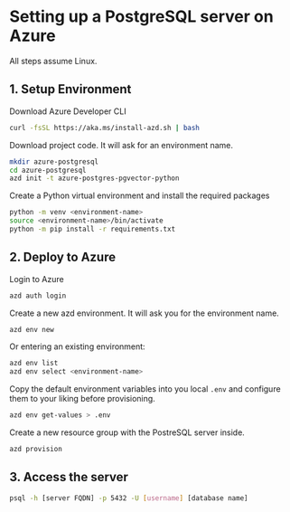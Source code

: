 # Setting up a PostgreSQL server on Azure

All steps assume Linux.

## 1. Setup Environment

Download Azure Developer CLI
```bash
curl -fsSL https://aka.ms/install-azd.sh | bash
```

Download project code. It will ask for an environment name.
```bash
mkdir azure-postgresql
cd azure-postgresql
azd init -t azure-postgres-pgvector-python
```

Create a Python virtual environment and install the required packages
```bash
python -m venv <environment-name>
source <environment-name>/bin/activate
python -m pip install -r requirements.txt
```

## 2. Deploy to Azure

Login to Azure
```bash
azd auth login
```

Create a new azd environment. It will ask you for the environment name.
```bash
azd env new
```

Or entering an existing environment:
```bash
azd env list
azd env select <environment-name>
```

Copy the default environment variables into you local `.env` and configure them to your liking before provisioning.
```bash
azd env get-values > .env
```

Create a new resource group with the PostreSQL server inside. 
```bash
azd provision
```

## 3. Access the server
```bash
psql -h [server FQDN] -p 5432 -U [username] [database name]
```













